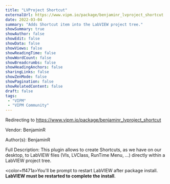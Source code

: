 ```yaml
---
title: "LVProject Shortcut"
externalUrl: https://www.vipm.io/package/benjaminr_lvproject_shortcut
date: 2022-03-04
summary: "Adds Shortcut item into the LabVIEW project tree."
showSummary: true
showAuthor: false
showEdit: false
showData: false
showViews: false
showReadingTime: false
showWordCount: false
showBreadcrumbs: false
showHeadingAnchors: false
sharingLinks: false
showZenMode: false
showPagination: false
showRelatedContent: false
draft: false
tags:
 - "VIPM"
 - "VIPM Community"
---
```


Redirecting to https://www.vipm.io/package/benjaminr_lvproject_shortcut

Vendor: BenjaminR

Author(s): BenjaminR
 
Full Description:
This plugin allows to create Shortcuts, as we have on our desktop, to LabVIEW files (VIs, LVClass, RunTime Menu, ...) directly within a LabVIEW project tree. 

<color=ff471a>You'll be prompt to restart LabVIEW after package install. **LabVIEW must be restarted to complete the install**.</color>